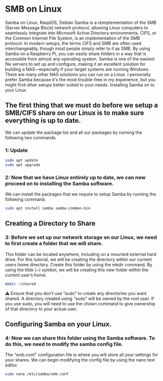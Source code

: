 # SMB on Linux
Samba on Linux, RaspiOS, Debian
Samba is a reimplementation of the SMB (Server Message Block) network protocol, allowing Linux computers to seamlessly integrate into Microsoft Active Directory environments.
CIFS, or the Common Internet File System, is an implementation of the SMB protocol. In modern setups, the terms CIFS and SMB are often used interchangeably, though most people simply refer to it as SMB.
By using Samba on a Raspberry Pi, you can easily share folders in a way that is accessible from almost any operating system.
Samba is one of the easiest file servers to set up and configure, making it an excellent solution for building a NAS—especially if your target systems are running Windows.
There are many other NAS solutions you can run on a Linux. I personally prefer Samba because it's the most trouble-free in my experience, but you might find other setups better suited to your needs.
Installing Samba on to your Linux
## The first thing that we must do before we setup a SMB/CIFS share on our Linux is to make sure everything is up to date.
We can update the package list and all our packages by running the following two commands.

### 1: Update
```bash
sudo apt update
sudo apt upgrade
```

### 2: Now that we have Linux entirely up to date, we can now proceed on to installing the Samba software.
We can install the packages that we require to setup Samba by running the following command.
```bash
sudo apt install samba samba-common-bin
```
## Creating a Directory to Share
### 3: Before we set up our network storage on our Linux, we need to first create a folder that we will share.
This folder can be located anywhere, including on a mounted external hard drive. For this tutorial, we will be creating the directory within our current users home directory.
Create this folder by using the mkdir command. By using the tilde (~) symbol, we will be creating this new folder within the current user’s home.
```bash
mkdir ~/shared
```
⚠️ Ensure that you don’t use “sudo” to create any directories you want shared. A directory created using “sudo” will be owned by the root user.
If you use sudo, you will need to use the chown command to give ownership of that directory to your actual user.
## Configuring Samba on your Linux.
### 4: Now we can share this folder using the Samba software. To do this, we need to modify the samba config file.
The “smb.conf” configuration file is where you will store all your settings for your shares.
We can begin modifying the config file by using the nano text editor.
```bash
sudo nano /etc/samba/smb.conf
```



